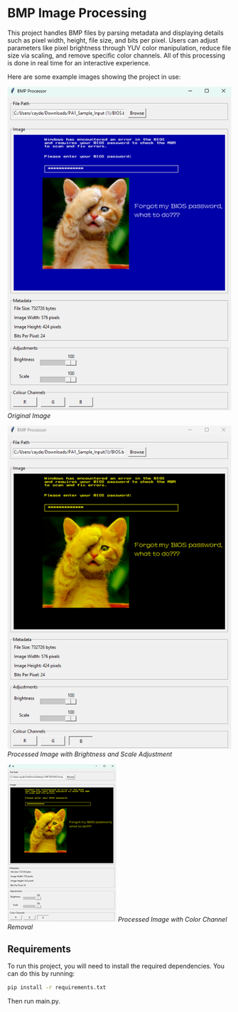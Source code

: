 # BMP Image Processing

This project handles BMP files by parsing metadata and displaying details such as pixel width, height, file size, and bits per pixel. Users can adjust parameters like pixel brightness through YUV color manipulation, reduce file size via scaling, and remove specific color channels. All of this processing is done in real time for an interactive experience.

Here are some example images showing the project in use:

![Example 1](images/example1.png)
*Original Image*

![Example 2](images/example2.png)
*Processed Image with Brightness and Scale Adjustment*

![Example 3](images/example3.png)
*Processed Image with Color Channel Removal*

## Requirements

To run this project, you will need to install the required dependencies. You can do this by running:

```bash
pip install -r requirements.txt
```

Then run main.py.

